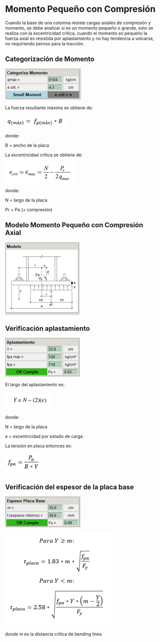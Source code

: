# **Momento Pequeño con Compresión**

Cuando la base de una columna resiste cargas axiales de compresión y momento, se debe analizar si es un momento pequeño o grande, esto se realiza con la excentricidad crítica, cuando el momento es pequeño la fuerza axial es resistida por aplastamiento y no hay tendencia a volcarse, no requiriendo pernos para la tracción.

## **Categorización de Momento**

![categoriza_momento_small_moment](../images/anclajes/categoriza_momento_small_moment.png)

La fuerza resultante máxima se obtiene de:

![q_max_fuerza_resultante_maxima](../images/anclajes/q_max_fuerza_resultante_maxima.png)

donde:

B = ancho de la placa

La excentricidad crítica se obtiene de:

![excentricidad_critica](../images/anclajes/excentricidad_critica.png)

donde:

N = largo de la placa

Pr = Pa (+ compresión)

## **Modelo Momento Pequeño con Compresión Axial**

![modelo_small_moment](../images/anclajes/modelo_small_moment.png)

## **Verificación aplastamiento**

![aplastamiento_small_moment](../images/anclajes/aplastamiento_small_moment.png)

El largo del aplastamiento es:

![largo_de_aplastamiento_small_moment](../images/anclajes/largo_de_aplastamiento_small_moment.png)

donde:

N = largo de la placa

e = excentricidad por estado de carga

La tensión en placa entonces es:

![tension_en_placa_small_moment](../images/anclajes/tension_en_placa_small_moment.png)

## **Verificación del espesor de la placa base**

![espesor_placa_base_small_moment](../images/anclajes/espesor_placa_base_small_moment.png)

![formula_espesor_placa_base_small_moment](../images/anclajes/formula_espesor_placa_base_small_moment.png)

donde m es la distancia crítica de bending lines





